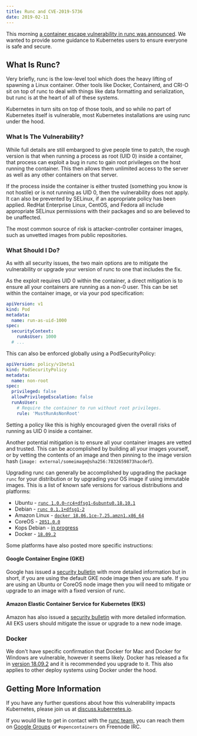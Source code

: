 ```yaml
---
title: Runc and CVE-2019-5736
date: 2019-02-11
---
```


This morning [a container escape vulnerability in runc was announced](https://www.openwall.com/lists/oss-security/2019/02/11/2). We wanted to provide some guidance to Kubernetes users to ensure everyone is safe and secure.

## What Is Runc?

Very briefly, runc is the low-level tool which does the heavy lifting of spawning a Linux container. Other tools like Docker, Containerd, and CRI-O sit on top of runc to deal with things like data formatting and serialization, but runc is at the heart of all of these systems.

Kubernetes in turn sits on top of those tools, and so while no part of Kubernetes itself is vulnerable, most Kubernetes installations are using runc under the hood.

### What Is The Vulnerability?

While full details are still embargoed to give people time to patch, the rough version is that when running a process as root (UID 0) inside a container, that process can exploit a bug in runc to gain root privileges on the host running the container. This then allows them unlimited access to the server as well as any other containers on that server.

If the process inside the container is either trusted (something you know is not hostile) or is not running as UID 0, then the vulnerability does not apply. It can also be prevented by SELinux, if an appropriate policy has been applied. RedHat Enterprise Linux, CentOS, and Fedora all include appropriate SELinux permissions with their packages and so are believed to be unaffected.

The most common source of risk is attacker-controller container images, such as unvetted images from public repositories.

### What Should I Do?

As with all security issues, the two main options are to mitigate the vulnerability or upgrade your version of runc to one that includes the fix.

As the exploit requires UID 0 within the container, a direct mitigation is to ensure all your containers are running as a non-0 user. This can be set within the container image, or via your pod specification:

```yaml
apiVersion: v1
kind: Pod
metadata:
  name: run-as-uid-1000
spec:
  securityContext:
    runAsUser: 1000
  # ...
```

This can also be enforced globally using a PodSecurityPolicy:

```yaml
apiVersion: policy/v1beta1
kind: PodSecurityPolicy
metadata:
  name: non-root
spec:
  privileged: false
  allowPrivilegeEscalation: false
  runAsUser:
    # Require the container to run without root privileges.
    rule: 'MustRunAsNonRoot'
```

Setting a policy like this is highly encouraged given the overall risks of running as UID 0 inside a container.

Another potential mitigation is to ensure all your container images are vetted and trusted. This can be accomplished by building all your images yourself, or by vetting the contents of an image and then pinning to the image version hash (`image: external/someimage@sha256:7832659873hacdef`).

Upgrading runc can generally be accomplished by upgrading the package `runc` for your distribution or by upgrading your OS image if using immutable images. This is a list of known safe versions for various distributions and platforms:

* Ubuntu - [`runc 1.0.0~rc4+dfsg1-6ubuntu0.18.10.1`](https://people.canonical.com/~ubuntu-security/cve/2019/CVE-2019-5736.html)
* Debian - [`runc 0.1.1+dfsg1-2`](https://security-tracker.debian.org/tracker/CVE-2019-5736)
* Amazon Linux - [`docker 18.06.1ce-7.25.amzn1.x86_64`](https://alas.aws.amazon.com/ALAS-2019-1156.html)
* CoreOS - [`2051.0.0`](https://coreos.com/releases/#2051.0.0)
* Kops Debian - [in progress](https://github.com/kubernetes/kops/pull/6460)
* Docker - [`18.09.2`](https://github.com/docker/docker-ce/releases/tag/v18.09.2)

Some platforms have also posted more specific instructions:

#### Google Container Engine (GKE)

Google has issued a [security bulletin](https://cloud.google.com/kubernetes-engine/docs/security-bulletins#february-11-2019-runc) with more detailed information but in short, if you are using the default GKE node image then you are safe. If you are using an Ubuntu or CoreOS node image then you will need to mitigate or upgrade to an image with a fixed version of runc.

#### Amazon Elastic Container Service for Kubernetes (EKS)

Amazon has also issued a [security bulletin](https://aws.amazon.com/security/security-bulletins/AWS-2019-002/) with more detailed information. All EKS users should mitigate the issue or upgrade to a new node image.

### Docker

We don't have specific confirmation that Docker for Mac and Docker for Windows are vulnerable, however it seems likely. Docker has released a fix in [version 18.09.2](https://github.com/docker/docker-ce/releases/tag/v18.09.2) and it is recommended you upgrade to it. This also applies to other deploy systems using Docker under the hood.


## Getting More Information

If you have any further questions about how this vulnerability impacts Kubernetes, please join us at [discuss.kubernetes.io](https://discuss.kubernetes.io/).

If you would like to get in contact with the [runc team](https://github.com/opencontainers/org/blob/master/README.md#communications), you can reach them on [Google Groups](https://groups.google.com/a/opencontainers.org/forum/#!forum/dev) or `#opencontainers` on Freenode IRC.
